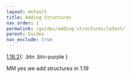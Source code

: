 ```yaml
---
layout: default
title: Adding Structures
nav_order: 1
permalink: /guides/adding-structures/latest/
parent: Guides
nav_exclude: true
---
```

[1.18.2](/guides/adding-structures/1.18.2/){: .btn .btn-purple }

MM yes we add structures in 1.19